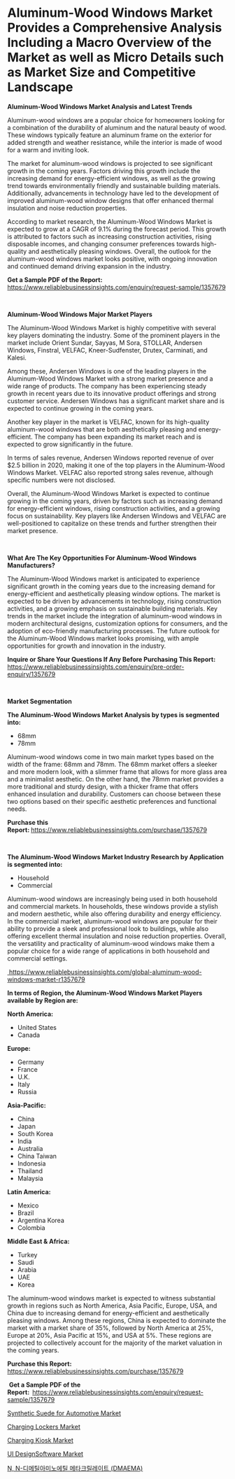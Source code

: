 <p><h1>Aluminum-Wood Windows Market Provides a Comprehensive Analysis Including a Macro Overview of the Market as well as Micro Details such as Market Size and Competitive Landscape</h1></p><p><strong>Aluminum-Wood Windows Market Analysis and Latest Trends</strong></p>
<p><p>Aluminum-wood windows are a popular choice for homeowners looking for a combination of the durability of aluminum and the natural beauty of wood. These windows typically feature an aluminum frame on the exterior for added strength and weather resistance, while the interior is made of wood for a warm and inviting look.</p><p>The market for aluminum-wood windows is projected to see significant growth in the coming years. Factors driving this growth include the increasing demand for energy-efficient windows, as well as the growing trend towards environmentally friendly and sustainable building materials. Additionally, advancements in technology have led to the development of improved aluminum-wood window designs that offer enhanced thermal insulation and noise reduction properties.</p><p>According to market research, the Aluminum-Wood Windows Market is expected to grow at a CAGR of 9.1% during the forecast period. This growth is attributed to factors such as increasing construction activities, rising disposable incomes, and changing consumer preferences towards high-quality and aesthetically pleasing windows. Overall, the outlook for the aluminum-wood windows market looks positive, with ongoing innovation and continued demand driving expansion in the industry.</p></p>
<p><strong>Get a Sample PDF of the Report:&nbsp;</strong> <a href="https://www.reliablebusinessinsights.com/enquiry/request-sample/1357679">https://www.reliablebusinessinsights.com/enquiry/request-sample/1357679</a></p>
<p>&nbsp;</p>
<p><strong>Aluminum-Wood Windows Major Market Players</strong></p>
<p><p>The Aluminum-Wood Windows Market is highly competitive with several key players dominating the industry. Some of the prominent players in the market include Orient Sundar, Sayyas, M Sora, STOLLAR, Andersen Windows, Finstral, VELFAC, Kneer-Sudfenster, Drutex, Carminati, and Kalesi.</p><p>Among these, Andersen Windows is one of the leading players in the Aluminum-Wood Windows Market with a strong market presence and a wide range of products. The company has been experiencing steady growth in recent years due to its innovative product offerings and strong customer service. Andersen Windows has a significant market share and is expected to continue growing in the coming years.</p><p>Another key player in the market is VELFAC, known for its high-quality aluminum-wood windows that are both aesthetically pleasing and energy-efficient. The company has been expanding its market reach and is expected to grow significantly in the future.</p><p>In terms of sales revenue, Andersen Windows reported revenue of over $2.5 billion in 2020, making it one of the top players in the Aluminum-Wood Windows Market. VELFAC also reported strong sales revenue, although specific numbers were not disclosed.</p><p>Overall, the Aluminum-Wood Windows Market is expected to continue growing in the coming years, driven by factors such as increasing demand for energy-efficient windows, rising construction activities, and a growing focus on sustainability. Key players like Andersen Windows and VELFAC are well-positioned to capitalize on these trends and further strengthen their market presence.</p></p>
<p>&nbsp;</p>
<p><strong>What Are The Key Opportunities For Aluminum-Wood Windows Manufacturers?</strong></p>
<p><p>The Aluminum-Wood Windows market is anticipated to experience significant growth in the coming years due to the increasing demand for energy-efficient and aesthetically pleasing window options. The market is expected to be driven by advancements in technology, rising construction activities, and a growing emphasis on sustainable building materials. Key trends in the market include the integration of aluminum-wood windows in modern architectural designs, customization options for consumers, and the adoption of eco-friendly manufacturing processes. The future outlook for the Aluminum-Wood Windows market looks promising, with ample opportunities for growth and innovation in the industry.</p></p>
<p><strong>Inquire or Share Your Questions If Any Before Purchasing This Report:</strong> <a href="https://www.reliablebusinessinsights.com/enquiry/pre-order-enquiry/1357679">https://www.reliablebusinessinsights.com/enquiry/pre-order-enquiry/1357679</a></p>
<p>&nbsp;</p>
<p><strong>Market Segmentation</strong></p>
<p><strong>The Aluminum-Wood Windows Market Analysis by types is segmented into:</strong></p>
<p><ul><li>68mm</li><li>78mm</li></ul></p>
<p><p>Aluminum-wood windows come in two main market types based on the width of the frame: 68mm and 78mm. The 68mm market offers a sleeker and more modern look, with a slimmer frame that allows for more glass area and a minimalist aesthetic. On the other hand, the 78mm market provides a more traditional and sturdy design, with a thicker frame that offers enhanced insulation and durability. Customers can choose between these two options based on their specific aesthetic preferences and functional needs.</p></p>
<p><strong>Purchase this Report:&nbsp;</strong><a href="https://www.reliablebusinessinsights.com/purchase/1357679">https://www.reliablebusinessinsights.com/purchase/1357679</a></p>
<p>&nbsp;</p>
<p><strong>The Aluminum-Wood Windows Market Industry Research by Application is segmented into:</strong></p>
<p><ul><li>Household</li><li>Commercial</li></ul></p>
<p><p>Aluminum-wood windows are increasingly being used in both household and commercial markets. In households, these windows provide a stylish and modern aesthetic, while also offering durability and energy efficiency. In the commercial market, aluminum-wood windows are popular for their ability to provide a sleek and professional look to buildings, while also offering excellent thermal insulation and noise reduction properties. Overall, the versatility and practicality of aluminum-wood windows make them a popular choice for a wide range of applications in both household and commercial settings.</p></p>
<p><a href="https://www.reliablebusinessinsights.com/global-aluminum-wood-windows-market-r1357679">&nbsp;https://www.reliablebusinessinsights.com/global-aluminum-wood-windows-market-r1357679</a></p>
<p><strong>In terms of Region, the Aluminum-Wood Windows Market Players available by Region are:</strong></p>
<p>
    <p> <strong> North America: </strong>
        <ul>
            <li>United States</li>
            <li>Canada</li>
        </ul>
        </p> 
    <p> <strong> Europe: </strong>
        <ul>
            <li>Germany</li>
            <li>France</li>
            <li>U.K.</li>
            <li>Italy</li>
            <li>Russia</li>
        </ul>
        </p> 
    <p> <strong> Asia-Pacific: </strong>
        <ul>
            <li>China</li>
            <li>Japan</li>
            <li>South Korea</li>
            <li>India</li>
            <li>Australia</li>
            <li>China Taiwan</li>
            <li>Indonesia</li>
            <li>Thailand</li>
            <li>Malaysia</li>
        </ul>
        </p> 
    <p> <strong> Latin America: </strong>
        <ul>
            <li>Mexico</li>
            <li>Brazil</li>
            <li>Argentina Korea</li>
            <li>Colombia</li>
        </ul>
        </p> 
    <p> <strong> Middle East & Africa: </strong>
        <ul>
            <li>Turkey</li>
            <li>Saudi</li>
            <li>Arabia</li>
            <li>UAE</li>
            <li>Korea</li>
        </ul>
    </p>
    </p>
<p><p>The aluminum-wood windows market is expected to witness substantial growth in regions such as North America, Asia Pacific, Europe, USA, and China due to increasing demand for energy-efficient and aesthetically pleasing windows. Among these regions, China is expected to dominate the market with a market share of 35%, followed by North America at 25%, Europe at 20%, Asia Pacific at 15%, and USA at 5%. These regions are projected to collectively account for the majority of the market valuation in the coming years.</p></p>
<p><strong>Purchase this Report: </strong><a href="https://www.reliablebusinessinsights.com/purchase/1357679">https://www.reliablebusinessinsights.com/purchase/1357679</a></p>
<p>&nbsp;<strong>Get a Sample PDF of the Report:&nbsp;&nbsp;</strong><a href="https://www.reliablebusinessinsights.com/enquiry/request-sample/1357679">https://www.reliablebusinessinsights.com/enquiry/request-sample/1357679</a></p>
<p><strong></strong></p>
<p><p><a href="https://www.linkedin.com/pulse/synthetic-suede-automotive-market-share-amp-analysis-growth-fexuf">Synthetic Suede for Automotive Market</a></p><p><a href="https://github.com/gcimaudf65/Market-Research-Report-List-1/blob/main/charging-lockers-market.md">Charging Lockers Market</a></p><p><a href="https://github.com/sardarp081/Market-Research-Report-List-1/blob/main/charging-kiosk-market.md">Charging Kiosk Market</a></p><p><a href="https://www.linkedin.com/pulse/ui-designsoftware-market-investigation-amp-industry-evolution-nerrf">UI DesignSoftware Market</a></p><p><a href="https://github.com/Madalyell456456/Market-Research-Report-List-2/blob/main/6073379173885.md">N, N-디메틸아미노에틸 메타크릴레이트 (DMAEMA)</a></p></p>